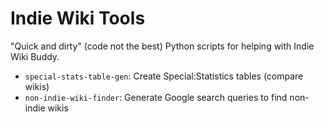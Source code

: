 # Indie Wiki Tools
"Quick and dirty" (code not the best) Python scripts for helping with Indie Wiki Buddy.
* `special-stats-table-gen`: Create Special:Statistics tables (compare wikis)
* `non-indie-wiki-finder`: Generate Google search queries to find non-indie wikis
